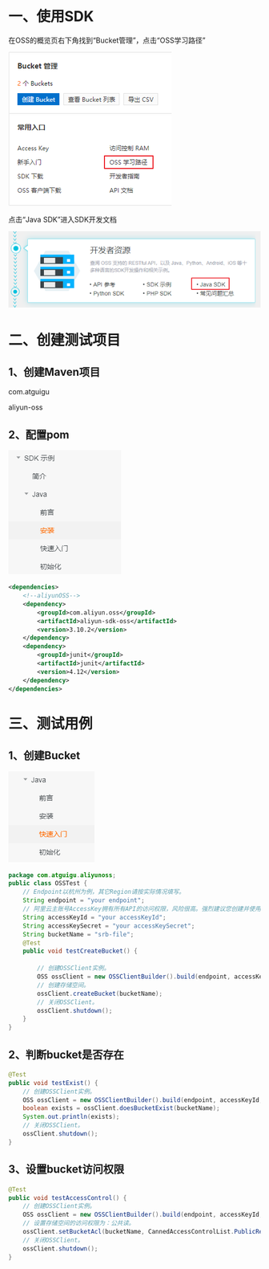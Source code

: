 # 一、使用SDK

在OSS的概览页右下角找到“Bucket管理”，点击“OSS学习路径”

![img](../../images/de618700-310d-462d-8b7f-7a9047c0dc3d.png)

点击“Java SDK”进入SDK开发文档

![img](../../images/887e9ea7-8ab4-4774-a0f9-af22dcce4a18.png)

# 二、创建测试项目

## 1、创建Maven项目

com.atguigu

aliyun-oss

## 2、配置pom

![img](../../images/ac011629-857f-47f7-9dc4-4a79a135e337.png)

```xml
<dependencies>
    <!--aliyunOSS-->
    <dependency>
        <groupId>com.aliyun.oss</groupId>
        <artifactId>aliyun-sdk-oss</artifactId>
        <version>3.10.2</version>
    </dependency>
    <dependency>
        <groupId>junit</groupId>
        <artifactId>junit</artifactId>
        <version>4.12</version>
    </dependency>
</dependencies>
```

# 三、测试用例

## 1、创建Bucket

![img](../../images/25468ccb-eb68-4dfd-8e67-7e3ca07d1727.png)

```java
package com.atguigu.aliyunoss;
public class OSSTest {
    // Endpoint以杭州为例，其它Region请按实际情况填写。
    String endpoint = "your endpoint";
    // 阿里云主账号AccessKey拥有所有API的访问权限，风险很高。强烈建议您创建并使用RAM账号进行API访问或日常运维，请登录 https://ram.console.aliyun.com 创建RAM账号。
    String accessKeyId = "your accessKeyId";
    String accessKeySecret = "your accessKeySecret";
    String bucketName = "srb-file";
    @Test
    public void testCreateBucket() {
        
        // 创建OSSClient实例。
        OSS ossClient = new OSSClientBuilder().build(endpoint, accessKeyId, accessKeySecret);
        // 创建存储空间。
        ossClient.createBucket(bucketName);
        // 关闭OSSClient。
        ossClient.shutdown();
    }
}
```

## 2、判断bucket是否存在

```java
@Test
public void testExist() {
    // 创建OSSClient实例。
    OSS ossClient = new OSSClientBuilder().build(endpoint, accessKeyId, accessKeySecret);
    boolean exists = ossClient.doesBucketExist(bucketName);
    System.out.println(exists);
    // 关闭OSSClient。
    ossClient.shutdown();
}
```

## 3、设置bucket访问权限

```java
@Test
public void testAccessControl() {
    // 创建OSSClient实例。
    OSS ossClient = new OSSClientBuilder().build(endpoint, accessKeyId, accessKeySecret);
    // 设置存储空间的访问权限为：公共读。
    ossClient.setBucketAcl(bucketName, CannedAccessControlList.PublicRead);
    // 关闭OSSClient。
    ossClient.shutdown();
}
```